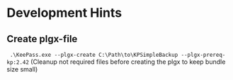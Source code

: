 # Development Hints

## Create plgx-file
` .\KeePass.exe --plgx-create C:\Path\to\KPSimpleBackup --plgx-prereq-kp:2.42`
(Cleanup not required files before creating the plgx to keep bundle size small)
